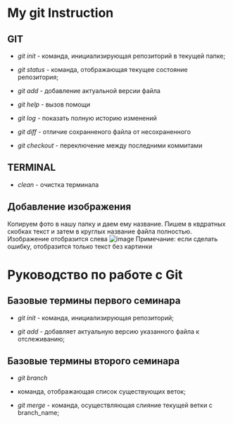 # My git Instruction

## GIT  

* *git init* - команда, инициализирующая репозиторий в текущей папке;

* *git status* - команда, отображающая текущее состояние репозитория;

* *git add* - добавление актуальной версии файла

* *git help* - вызов помощи

* *git log* - показать полную историю изменений

* *git diff* - отличие сохранненого файла от несохраненного

* *git checkout* - переключение между последними коммитами

## TERMINAL

* *clean* - очистка терминала

## Добавление изображения

Копируем фото в нашу папку и даем ему название.
Пишем в квдратных скобках текст и затем в круглых название файла полностью. Изображение отобразится слева ![image](kodkot)
Примечание: если сделать ошибку, отобразится только текст без картинки









# Руководство по работе с Git

## Базовые термины первого семинара

* *git init* - команда, инициализирующая репозиторий;

* *git add* - добавляет актуальную версию указанного файла к отслеживанию;

## Базовые термины второго семинара

* *git branch*
- команда, отображающая список существующих веток;

* *git merge* - команда, осуществляющая слияние текущей ветки с branch_name;

